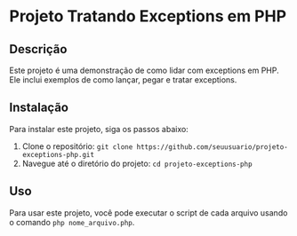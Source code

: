 # Projeto Tratando Exceptions em PHP

## Descrição

Este projeto é uma demonstração de como lidar com exceptions em PHP. Ele inclui exemplos de como lançar, pegar e tratar exceptions.

## Instalação

Para instalar este projeto, siga os passos abaixo:

1. Clone o repositório: `git clone https://github.com/seuusuario/projeto-exceptions-php.git`
2. Navegue até o diretório do projeto: `cd projeto-exceptions-php`

## Uso

Para usar este projeto, você pode executar o script de cada arquivo usando o comando `php nome_arquivo.php`.
